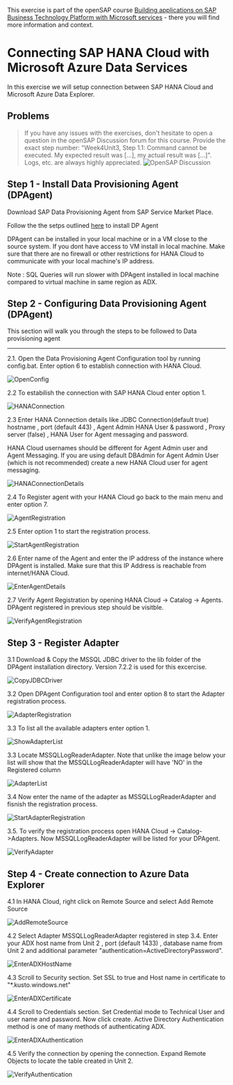 
This exercise is part of the openSAP course [Building applications on SAP Business Technology Platform with Microsoft services](https://open.sap.com/courses/btpma1) - there you will find more information and context. 

# Connecting SAP HANA Cloud with Microsoft Azure Data Services 


In this exercise we will setup connection between SAP HANA Cloud and Microsoft Azure Data Explorer. 

## Problems
> If you have any issues with the exercises, don't hesitate to open a question in the openSAP Discussion forum for this course. Provide the exact step number: "Week4Unit3, Step 1.1: Command cannot be executed. My expected result was [...], my actual result was [...]". Logs, etc. are always highly appreciated. 
 ![OpenSAP Discussion](../../images/opensap-forum.png)
 
## Step 1 - Install Data Provisioning Agent (DPAgent)

Download SAP Data Provisioning Agent from SAP Service Market Place.

Follow the the setps outlined [here](https://help.sap.com/viewer/7952ef28a6914997abc01745fef1b607/2.0_SPS02/en-US/dd8aaa71a6d4490485b8eb5123f46149.html) to install DP Agent

DPAgent can be installed in your local machine or in a VM close to the source system. If you dont have access to VM install in local machine. Make sure that there are no firewall or other restrictions for HANA Cloud to communicate with your local machine's IP address.

Note : SQL Queries will run slower with DPAgent installed in local machine compared to virtual machine in same region as ADX.
 
## Step 2 - Configuring Data Provisioning Agent (DPAgent)

This section will walk you through the steps to be followed to Data provisioning agent 

---

2.1. Open the Data Provisioning Agent Configuration tool by running config.bat. Enter option 6 to establish connection with HANA Cloud.

![OpenConfig](./images/01.png)

2.2 To estabilish the connection with SAP HANA Cloud enter option 1.

![HANAConnection](./images/02.png)

2.3 Enter HANA Connection details like JDBC Connection(default true) hostname , port (default 443) , Agent Admin HANA User & password , Proxy server (false) , HANA User for Agent messaging and password.

HANA Cloud usernames should be different for Agent Admin user and Agent Messaging. If you are using default DBAdmin for Agent Admin  User (which is not recommended) create a new HANA Cloud user for agent messaging.

![HANAConnectionDetails](./images/03.png)

2.4 To Register agent with your HANA Cloud go back to the main menu and enter option 7.

![AgentRegistration](./images/04.png)

2.5 Enter option 1 to start the registration process.

![StartAgentRegistration](./images/05.png)

2.6 Enter name of the Agent and enter the IP address of the instance where DPAgent is installed. Make sure that this IP Address is reachable from internet/HANA Cloud. 

![EnterAgentDetails](./images/06.png)

2.7 Verify Agent Registration by opening HANA Cloud -> Catalog -> Agents. DPAgent registered in previous step should be visitble.

![VerifyAgentRegistration](./images/07.png)

## Step 3 - Register Adapter

3.1 Download & Copy the MSSQL JDBC driver to the lib folder of the DPAgent installation directory. Version 7.2.2 is used for this excercise. 

![CopyJDBCDriver](./images/08.png)

3.2 Open DPAgent Configuration tool and enter option 8 to start the Adapter registration process.

![AdapterRegistration](./images/09.png)

3.3 To list all the available adapters enter option 1.

![ShowAdapterList](./images/10.png)

3.3 Locate MSSQLLogReaderAdapter. Note that unlike the image below your list will show that the MSSQLLogReaderAdapter will have 'NO' in the Registered column

![AdapterList](./images/12.png)

3.4 Now enter the name of the adapter as MSSQLLogReaderAdapter and fisnish the registration process.

![StartAdapterRegistration](./images/13.png)

3.5. To verify the registration process open HANA Cloud -> Catalog->Adapters. Now MSSQLLogReaderAdapter will be listed for your DPAgent.

![VerifyAdapter](./images/14.png)

## Step 4 - Create connection to Azure Data Explorer

4.1 In HANA Cloud, right click on Remote Source and select Add Remote Source

![AddRemoteSource](./images/15.png)

4.2 Select Adapter MSSQLLogReaderAdapter registered in step 3.4. Enter your ADX host name from Unit 2 , port (default 1433) , database name from Unit 2 and additional parameter "authentication=ActiveDirectoryPassword".

![EnterADXHostName](./images/16.png)

4.3 Scroll to Security section. Set SSL to true and Host name in certificate to "*.kusto.windows.net"

![EnterADXCertificate](./images/17.png)

4.4 Scroll to Credentials section. Set Credential mode to Technical User and user name and password. Now click create. Active Directory Authentication method is one of many methods of authenticating ADX.

![EnterADXAuthentication](./images/18.png)

4.5 Verify the connection by opening the connection. Expand Remote Objects to locate the table created in Unit 2.

![VerifyAuthentication](./images/19.png)

